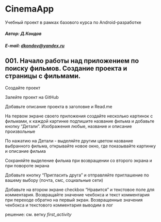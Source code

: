 # CinemaApp

Учебный проект в рамках базового курса по Android-разработке

##### Автор: Д.Кондов

##### E-mail: dkondov@yandex.ru

## 001. Начало работы над приложением по поиску фильмов. Создание проекта и страницы с фильмами.

Создайте проект

Залейте проект на GitHub

Добавьте описание проекта в заголовке и Read.me

На первом экране своего приложения создайте несколько картинок с фильмами, к каждой картинке 
подпишите название фильма и добавьте кнопку “Детали”. Изображения любые, название и описание произвольные

По нажатию на Детали - выделяйте другим цветом название выбранного фильма, открывайте новое окно, 
где показывайте картинку и описание фильма

Сохраняйте выделение фильма при возвращении со второго экрана и при повороте экрана

Добавьте кнопку “Пригласить друга” и отправляйте приглашение по вашему выбору 
(почта, смс, социальные сети)

Добавьте на втором экране checkbox “Нравится” и текстовое поле для комментария. Возвращайте значение 
чекбокса и текст комментария при переходе обратно на первый экран. Возвращенные значения чекбокса и 
текстового комментария выводим в лог

решение: см. ветку _first_activity_
